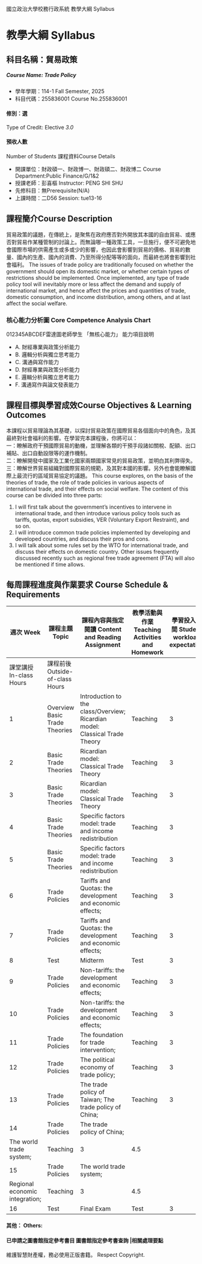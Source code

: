 國立政治大學校務行政系統 教學大綱 Syllabus
# 教學大綱 Syllabus
##  科目名稱：貿易政策
#####  Course Name: Trade Policy
  * 學年學期：114-1 Fall Semester, 2025 
  * 科目代碼：255836001 Course No.255836001
#### 修別：選
Type of Credit: Elective 
_3.0_
#### 預收人數
Number of Students
課程資料Course Details
  * 開課單位：財政碩一、財政博一、財政碩二、財政博二 Course Department:Public Finance/G/1&2 
  * 授課老師：彭喜樞 Instructor: PENG SHI SHU 
  * 先修科目：無Prerequisite(N/A)
  * 上課時間：二D56 Session: tue13-16 
##  課程簡介Course Description
貿易政策的議題，在傳統上，是聚焦在政府應否對外開放其本國的自由貿易、或應否對貿易作某種管制的討論上。而無論哪一種政策工具，一旦施行，便不可避免地會國際市場的供需產生或多或少的影響，也因此會影響到貿易的價格、貿易的數量、國內的生產、國內的消費、乃至所得分配等等的面向，而最終也將會影響到社會福利。
The issues of trade policy are traditionally focused on whether the government should open its domestic market, or whether certain types of restrictions should be implemented. Once implemented, any type of trade policy tool will inevitably more or less affect the demand and supply of international market, and hence affect the prices and quantities of trade, domestic consumption, and income distribution, among others, and at last affect the social welfare.  
###  核心能力分析圖 Core Competence Analysis Chart
012345ABCDEF雷達圖老師學生
「無核心能力」 
能力項目說明
  * A. 財經專業與政策分析能力
  * B. 邏輯分析與獨立思考能力
  * C. 溝通與寫作能力
  * D. 財經專業與政策分析能力
  * E. 邏輯分析與獨立思考能力
  * F. 溝通寫作與論文發表能力
##  課程目標與學習成效Course Objectives & Learning Outcomes 
本課程以貿易理論為其基礎，以探討貿易政策在國際貿易各個面向中的角色，及其最終對社會福利的影響。在學習完本課程後，你將可以：  
一：瞭解政府干預國際貿易的動機，並理解各類的干預手段諸如關稅、配額、出口補貼、出口自動設限等的運作機制。  
二：瞭解開發中國家及工業化國家兩類國家常見的貿易政策，並明白其利弊得失。  
三：瞭解世界貿易組織對國際貿易的規範，及其對本國的影響。另外也會能瞭解國際上最流行的區域貿易協定的議題。
This course explores, on the basis of the theories of trade, the role of trade policies in various aspects of international trade, and their effects on social welfare. The content of this course can be divided into three parts:
1. I will first talk about the government’s incentives to intervene in international trade, and then introduce various policy tools such as tariffs, quotas, export subsidies, VER (Voluntary Export Restraint), and so on.  
2. I will introduce common trade policies implemented by developing and developed countries, and discuss their pros and cons.  
3. I will talk about some rules set by the WTO for international trade, and discuss their effects on domestic country. Other issues frequently discussed recently such as regional free trade agreement (FTA) will also be mentioned if time allows.  
##  每周課程進度與作業要求 Course Schedule & Requirements
週次 Week |  課程主題 Topic |  課程內容與指定閱讀 Content and Reading Assignment |  教學活動與作業 Teaching Activities and Homework |  學習投入時間 Student workload expectation  
---|---|---|---|---  
課堂講授 In-class Hours |  課程前後 Outside-of-class Hours  
1 |  Overview Basic Trade Theories |  Introduction to the class/Overview; Ricardian model: Classical Trade Theory |  Teaching |  3 |  4.5  
2 |  Basic Trade Theories | Ricardian model: Classical Trade Theory |  Teaching |  3 |  4.5  
3 |  Basic Trade Theories | Ricardian model: Classical Trade Theory |  Teaching |  3 |  4.5  
4 |  Basic Trade Theories | Specific factors model: trade and income redistribution |  Teaching |  3 |  4.5  
5 | Basic Trade Theories | Specific factors model: trade and income redistribution | Teaching |  3 |  4.5  
6 |  Trade Policies | Tariffs and Quotas: the development and economic effects; |  Teaching |  3 |  4.5  
7 |  Trade Policies |  Tariffs and Quotas: the development and economic effects; |  Teaching |  3 |  4.5  
8 |  Test | Midterm |  Test |  3 |  9  
9 | Trade Policies | Non-tariffs: the development and economic effects; |  Teaching |  3 |  4.5  
10 |  Trade Policies |  Non-tariffs: the development and economic effects; |  Teaching |  3 |  4.5  
11 |  Trade Policies |  The foundation for trade intervention; |  Teaching |  3 |  4.5  
12 |  Trade Policies | The political economy of trade policy; |  Teaching |  3 |  4.5  
13 |  Trade Policies |  The trade policy of Taiwan; The trade policy of China; |  Teaching |  3 |  4.5  
14 |  Trade Policies |  The trade policy of China;  
The world trade system; |  Teaching |  3 |  4.5  
15 |  Trade Policies | The world trade system;  
Regional economic integration; | Teaching |  3 |  4.5  
16 |  Test |  Final Exam |  Test |  3 |  9  
####  其他： Others:
####  已申請之圖書館指定參考書目  圖書館指定參考書查詢 |相關處理要點
維護智慧財產權，務必使用正版書籍。 Respect Copyright.